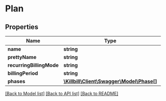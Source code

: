 # Plan

## Properties
Name | Type | Description | Notes
------------ | ------------- | ------------- | -------------
**name** | **string** |  | [optional] 
**prettyName** | **string** |  | [optional] 
**recurringBillingMode** | **string** |  | [optional] 
**billingPeriod** | **string** |  | [optional] 
**phases** | [**\Killbill\Client\Swagger\Model\Phase[]**](Phase.md) |  | [optional] 

[[Back to Model list]](../../README.md#documentation-for-models) [[Back to API list]](../../README.md#documentation-for-api-endpoints) [[Back to README]](../../README.md)

